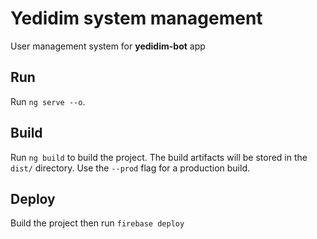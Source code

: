 # Yedidim system management

User management system for **yedidim-bot** app

## Run
Run `ng serve --o`.

## Build

Run `ng build` to build the project. The build artifacts will be stored in the `dist/` directory. Use the `--prod` flag for a production build.

## Deploy 

Build the project then run `firebase deploy`
